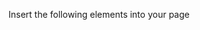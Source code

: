 Insert the following elements into your page

<user-poll></user-poll>
<script src="./user-poll.js"></script>
